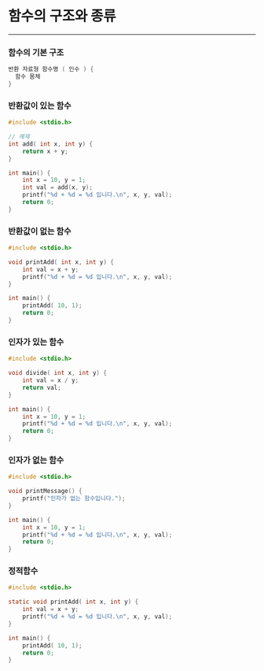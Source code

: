 # 함수의 구조와 종류
---

### 함수의 기본 구조 

```c
반환 자료형 함수명 ( 인수 ) {
  함수 몸체 
}
```


### 반환값이 있는 함수 

```c
#include <stdio.h>

// 예제 
int add( int x, int y) {
    return x + y; 
}

int main() {
    int x = 10, y = 1;
    int val = add(x, y); 
    printf("%d + %d = %d 입니다.\n", x, y, val);
    return 0; 
}
```   


### 반환값이 없는 함수

```c
#include <stdio.h>

void printAdd( int x, int y) {
    int val = x + y; 
    printf("%d + %d = %d 입니다.\n", x, y, val);
}

int main() {
    printAdd( 10, 1);  
    return 0; 
}
```   


### 인자가 있는 함수 

```c
#include <stdio.h>

void divide( int x, int y) {
    int val = x / y; 
    return val; 
}

int main() {
    int x = 10, y = 1;
    printf("%d + %d = %d 입니다.\n", x, y, val);
    return 0; 
}
```   


### 인자가 없는 함수
```c
#include <stdio.h>

void printMessage() {
    printf("인자가 없는 함수입니다.");
}

int main() {
    int x = 10, y = 1;
    printf("%d + %d = %d 입니다.\n", x, y, val);
    return 0; 
}
```   

### 정적함수 

```c
#include <stdio.h>

static void printAdd( int x, int y) {
    int val = x + y; 
    printf("%d + %d = %d 입니다.\n", x, y, val);
}

int main() {
    printAdd( 10, 1);  
    return 0; 
}
```   



